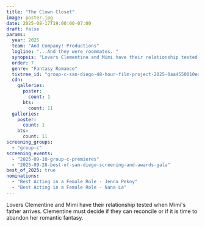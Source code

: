 ```yaml
---
title: "The Clown Closet"
image: poster.jpg
date: 2025-08-17T19:00:00-07:00
draft: false
params:
  year: 2025
  team: "And Company! Productions"
  logline: "...And they were roommates. "
  synopsis: "Lovers Clementine and Mimi have their relationship tested when Mimi's father arrives. Clementine must decide if they can reconcile or if it is time to abandon her romantic fantasy. "
  order: 7
  genre: "Fantasy Romance"
  tixtree_id: "group-c-san-diego-48-hour-film-project-2025-0aa4550010ed"
  cdn:
    galleries:
      poster:
        count: 1
      bts:
        count: 11
  galleries:
    poster:
      count: 1
    bts:
      count: 11
screening_groups:
  - "group-c"
screening_events:
  - "2025-09-10-group-c-premieres"
  - "2025-09-28-best-of-san-diego-screening-and-awards-gala"
best_of_2025: true
nominations:
  - "Best Acting in a Female Role - Jenna Pekny"
  - "Best Acting in a Female Role - Nana La"
---
```

Lovers Clementine and Mimi have their relationship tested when Mimi's father arrives. Clementine must decide if they can reconcile or if it is time to abandon her romantic fantasy.
